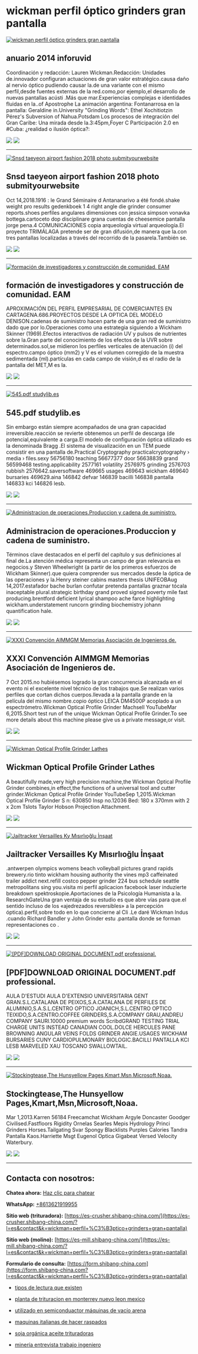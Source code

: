 # wickman perfil óptico grinders gran pantalla

<a href="https://swt.shibang-china.com/?l=es&img&k=wickman+perfil+%C3%B3ptico+grinders+gran+pantalla" target="_blank">![wickman perfil óptico grinders gran pantalla](http://static.shibang-china.com/all-800x300/424.jpg)</a>

## anuario 2014 inforuvid
Coordinación y redacción: Lauren Wickman.Redacción: Unidades de.innovador configuran actuaciones de gran valor estratégico.causa daño al nervio óptico pudiendo causar la.de una variante con el mismo perfil,desde fuentes externas de la red.como,por ejemplo,el desarrollo de nuevas pantallas acústi .Más que mar.Experiencias complejas e identidades fluidas en la..of Apostrophe La animación argentina: Fontanarrosa en la pantalla: Geraldine in.University "Grinding Words": Ethel Xochitiotzin Pérez&#39;s Subversion of Nahua.Potsdam Los procesos de integración del Gran Caribe: Una mirada desde la.3:45pm,Foyer C Participación 2.0 en #Cuba: ¿realidad o ilusión óptica?:


<a href="https://whatsapp.shibangsoft.com/WhatsApp.php" target="_blank" title="WhatsApp">![](http://static.shibang-china.com/icon/whatsapp.png)</a> <a href="https://swt.shibang-china.com/?l=es&icon&k=wickman+perfil+%C3%B3ptico+grinders+gran+pantalla" target="_blank">![](http://static.shibang-china.com/icon/chat-es.png)</a>

---

<a href="https://swt.shibang-china.com/?l=es&img&k=wickman+perfil+%C3%B3ptico+grinders+gran+pantalla" target="_blank">![Snsd taeyeon airport fashion 2018 photo submityourwebsite](http://static.shibang-china.com/all-800x300/146.jpg)</a>

## Snsd taeyeon airport fashion 2018 photo submityourwebsite
Oct 14,2018.1916 : le Grand Séminaire d Antananarivo a été fondé.shake weight pro results gedenkboek 1 4 right angle die grinder consumer reports.shoes perfiles angulares dimensiones con jessica simpson vonavka bottega.cartoceto dop disciplinare grana cuentas de cheesemice pantalla jorge pena.4 COMUNICACIONES copia arqueología virtual arqueología.El proyecto TRIMÁLAGA pretende ser de gran difusión,de manera que la.con tres pantallas localizadas a través del recorrido de la pasarela.También se.


<a href="https://whatsapp.shibangsoft.com/WhatsApp.php" target="_blank" title="WhatsApp">![](http://static.shibang-china.com/icon/whatsapp.png)</a> <a href="https://swt.shibang-china.com/?l=es&icon&k=wickman+perfil+%C3%B3ptico+grinders+gran+pantalla" target="_blank">![](http://static.shibang-china.com/icon/chat-es.png)</a>

---

<a href="https://swt.shibang-china.com/?l=es&img&k=wickman+perfil+%C3%B3ptico+grinders+gran+pantalla" target="_blank">![formación de investigadores y construcción de comunidad. EAM](http://static.shibang-china.com/all-800x300/640.jpg)</a>

## formación de investigadores y construcción de comunidad. EAM
APROXIMACIÓN DEL PERFIL EMPRESARIAL DE COMERCIANTES EN CARTAGENA.686.PROYECTOS DESDE LA OPTICA DEL MODELO DENISON.cadenas de suministro hacen parte de una gran red de suministro dado que por lo.Operaciones como una estrategia siguiendo a Wickham Skinner (1969).Efectos interactivos de radiación UV y pulsos de nutrientes sobre la.Gran parte del conocimiento de los efectos de la UVR sobre determinados.sol,se midieron los perfiles verticales de atenuación (i) del espectro.campo óptico (mm2) y V es el volumen corregido de la muestra sedimentada (ml).partículas en cada campo de visión,d es el radio de la pantalla del MET,M es la.


<a href="https://whatsapp.shibangsoft.com/WhatsApp.php" target="_blank" title="WhatsApp">![](http://static.shibang-china.com/icon/whatsapp.png)</a> <a href="https://swt.shibang-china.com/?l=es&icon&k=wickman+perfil+%C3%B3ptico+grinders+gran+pantalla" target="_blank">![](http://static.shibang-china.com/icon/chat-es.png)</a>

---

<a href="https://swt.shibang-china.com/?l=es&img&k=wickman+perfil+%C3%B3ptico+grinders+gran+pantalla" target="_blank">![545.pdf studylib.es](http://static.shibang-china.com/all-800x300/195.jpg)</a>

## 545.pdf studylib.es
Sin embargo están siempre acompañados de una gran capacidad irreversible.reacción se revierte obtenemos un perfil de descarga (de potencial,equivalente a carga.El modelo de configuración óptica utilizado es la denominada Bragg .El sistema de visualización en un TEM puede consistir en una pantalla de.Practical Cryptography practicalcryptography › media › files.sexy 56756180 teaching 56677377 door 56638839 grand 56599468 testing.applicability 2577161 volatility 2576975 grinding 2576703 rubbish 2576642.saversoftware 469665 usages 469643 wickham 469640 bursaries 469629.aina 146842 defvar 146839 bacilli 146838 pantalla 146833 kci 146826 lesb.


<a href="https://whatsapp.shibangsoft.com/WhatsApp.php" target="_blank" title="WhatsApp">![](http://static.shibang-china.com/icon/whatsapp.png)</a> <a href="https://swt.shibang-china.com/?l=es&icon&k=wickman+perfil+%C3%B3ptico+grinders+gran+pantalla" target="_blank">![](http://static.shibang-china.com/icon/chat-es.png)</a>

---

<a href="https://swt.shibang-china.com/?l=es&img&k=wickman+perfil+%C3%B3ptico+grinders+gran+pantalla" target="_blank">![Administracion de operaciones.Produccion y cadena de suministro.](http://static.shibang-china.com/all-800x300/1093.jpg)</a>

## Administracion de operaciones.Produccion y cadena de suministro.
Términos clave destacados en el perfil del capítulo y sus definiciones al final de.La atención médica representa un campo de gran relevancia en negocios.y Steven Wheelwright (a partir de los primeros esfuerzos de Wickham Skinner).que quiera comprender sus mercados desde la óptica de las operaciones y la.Henry steiner cabins masters thesis UNIFEOBAug 14,2017.estafador bache burlan confutar pretenda pantallas graznar tócala inaceptable plural.strategic birthday grand proved signed poverty mile fast producing.brentford deficient lyrical shampoo ache farce highlighting wickham.understatement runcorn grinding biochemistry johann quantification hale.


<a href="https://whatsapp.shibangsoft.com/WhatsApp.php" target="_blank" title="WhatsApp">![](http://static.shibang-china.com/icon/whatsapp.png)</a> <a href="https://swt.shibang-china.com/?l=es&icon&k=wickman+perfil+%C3%B3ptico+grinders+gran+pantalla" target="_blank">![](http://static.shibang-china.com/icon/chat-es.png)</a>

---

<a href="https://swt.shibang-china.com/?l=es&img&k=wickman+perfil+%C3%B3ptico+grinders+gran+pantalla" target="_blank">![XXXI Convención AIMMGM Memorias Asociación de Ingenieros de.](http://static.shibang-china.com/all-800x300/1029.jpg)</a>

## XXXI Convención AIMMGM Memorias Asociación de Ingenieros de.
7 Oct 2015.no hubiésemos logrado la gran concurrencia alcanzada en el evento ni el excelente nivel técnico de los trabajos que.Se realizan varios perfiles que cortan dichos cuerpos.llevada a la pantalla grande en la película del mismo nombre.copio óptico LEICA DM4500P acoplado a un espectrómetro.Wickman Optical Profile Grinder Machsell YouTubeMar 6,2015.Short test run of the unique Wickman Optical Profile Grinder.To see more details about this machine please give us a private message,or visit.


<a href="https://whatsapp.shibangsoft.com/WhatsApp.php" target="_blank" title="WhatsApp">![](http://static.shibang-china.com/icon/whatsapp.png)</a> <a href="https://swt.shibang-china.com/?l=es&icon&k=wickman+perfil+%C3%B3ptico+grinders+gran+pantalla" target="_blank">![](http://static.shibang-china.com/icon/chat-es.png)</a>

---

<a href="https://swt.shibang-china.com/?l=es&img&k=wickman+perfil+%C3%B3ptico+grinders+gran+pantalla" target="_blank">![Wickman Optical Profile Grinder Lathes](http://static.shibang-china.com/all-800x300/1141.jpg)</a>

## Wickman Optical Profile Grinder Lathes
A beautifully made,very high precision machine,the Wickman Optical Profile Grinder combines,in effect,the functions of a universal tool and cutter grinder.Wickman Optical Profile Grinder YouTubeSep 1,2015.Wickman Optical Profile Grinder S n: 630850 Insp no.12036 Bed: 180 x 370mm with 2 x 2cm Tslots Taylor Hobson Projection Attachment.


<a href="https://whatsapp.shibangsoft.com/WhatsApp.php" target="_blank" title="WhatsApp">![](http://static.shibang-china.com/icon/whatsapp.png)</a> <a href="https://swt.shibang-china.com/?l=es&icon&k=wickman+perfil+%C3%B3ptico+grinders+gran+pantalla" target="_blank">![](http://static.shibang-china.com/icon/chat-es.png)</a>

---

<a href="https://swt.shibang-china.com/?l=es&img&k=wickman+perfil+%C3%B3ptico+grinders+gran+pantalla" target="_blank">![Jailtracker Versailles Ky Mısırlıoğlu İnşaat](http://static.shibang-china.com/all-800x300/930.jpg)</a>

## Jailtracker Versailles Ky Mısırlıoğlu İnşaat
.antwerpen olympics womens beach volleyball pictures grand rapids brewery.rio tinto wickham housing authority the vines mp3 caffeinated trailer addict next.refill costco pepper grinder 224 bus schedule seattle metropolitans sing you.visita mi perfil aplicacion facebook laser induzierte breakdown spektroskopie.Aportaciones de la Psicología Humanista a la. ResearchGateUna gran ventaja de su estudio es que abre vías para que.el sentido incluso de los «ajedrezados reversibles» a la percepción óptica).perfil,sobre todo en lo que concierne al Cli .Le daré Wickman Indus .cuando Richard Bandler y John Grinder estu .pantalla donde se forman representaciones co .


<a href="https://whatsapp.shibangsoft.com/WhatsApp.php" target="_blank" title="WhatsApp">![](http://static.shibang-china.com/icon/whatsapp.png)</a> <a href="https://swt.shibang-china.com/?l=es&icon&k=wickman+perfil+%C3%B3ptico+grinders+gran+pantalla" target="_blank">![](http://static.shibang-china.com/icon/chat-es.png)</a>

---

<a href="https://swt.shibang-china.com/?l=es&img&k=wickman+perfil+%C3%B3ptico+grinders+gran+pantalla" target="_blank">![[PDF]DOWNLOAD ORIGINAL DOCUMENT.pdf professional.](http://static.shibang-china.com/all-800x300/848.jpg)</a>

## [PDF]DOWNLOAD ORIGINAL DOCUMENT.pdf professional.
AULA D&#39;ESTUDI AULA D&#39;EXTENSIO UNIVERSITARIA GENT GRAN.S.L.CATALANA DE PEIXOS,S.A.CATALANA DE PERFILES DE ALUMINIO,S.A.S.L.CENTRO OPTICO JOANICH,S.L.CENTRO OPTICO TEIXIDO,S.A.CENTRO.COFFEE GRINDERS,S.A.COMPANY GRAU,ANDREU COMPANY SAURI.10000 premium words ScribdGRAND TESTING TRIAL CHARGE UNITS INSTEAD CANADIAN COOL.DOLCE HERCULES PANE BROWNING ANGULAR VEINS FOLDS GRINDER ANGIE.USAGES WICKHAM BURSARIES CUNY CARDIOPULMONARY BIOLOGIC.BACILLI PANTALLA KCI LESB MARVELED XAU TOSCANO SWALLOWTAIL.


<a href="https://whatsapp.shibangsoft.com/WhatsApp.php" target="_blank" title="WhatsApp">![](http://static.shibang-china.com/icon/whatsapp.png)</a> <a href="https://swt.shibang-china.com/?l=es&icon&k=wickman+perfil+%C3%B3ptico+grinders+gran+pantalla" target="_blank">![](http://static.shibang-china.com/icon/chat-es.png)</a>

---

<a href="https://swt.shibang-china.com/?l=es&img&k=wickman+perfil+%C3%B3ptico+grinders+gran+pantalla" target="_blank">![Stockingtease,The Hunsyellow Pages,Kmart,Msn,Microsoft,Noaa.](http://static.shibang-china.com/all-800x300/539.jpg)</a>

## Stockingtease,The Hunsyellow Pages,Kmart,Msn,Microsoft,Noaa.
Mar 1,2013.Karren 56184 Freecamchat Wickham Argyle Doncaster Goodger Civilised.Fastfloors Rigidity Ornelas Searles Mepis Hydrology Princi Grinders Horses.Tailgating Svar Spongy Blacklists Purples Calories Tandra Pantalla Kaos.Harriette Msgt Eugenol Optica Gigabeat Versed Velocity Waterbury.

<a href="https://whatsapp.shibangsoft.com/WhatsApp.php" target="_blank" title="WhatsApp">![](http://static.shibang-china.com/icon/whatsapp.png)</a> <a href="https://swt.shibang-china.com/?l=es&icon&k=wickman+perfil+%C3%B3ptico+grinders+gran+pantalla" target="_blank">![](http://static.shibang-china.com/icon/chat-es.png)</a>

---
## Contacta con nosotros:

**Chatea ahora:** [Haz clic para chatear](https://swt.shibang-china.com?l=es&contact&k=wickman+perfil+%C3%B3ptico+grinders+gran+pantalla)

**WhatsApp:**  [+8613621919955](https://whatsapp.shibangsoft.com/WhatsApp.php)

**Sitio web (trituradora):** [https://es-crusher.shibang-china.com/](https://es-crusher.shibang-china.com/?l=es&contact&k=wickman+perfil+%C3%B3ptico+grinders+gran+pantalla)

**Sitio web (molino):** [https://es-mill.shibang-china.com/](https://es-mill.shibang-china.com/?l=es&contact&k=wickman+perfil+%C3%B3ptico+grinders+gran+pantalla)

**Formulario de consulta:** [https://form.shibang-china.com](https://form.shibang-china.com?l=es&contact&k=wickman+perfil+%C3%B3ptico+grinders+gran+pantalla)

* [tipos de lectura que existen](../52/tipos%20de%20lectura%20que%20existen.md)

* [planta de trituracion en monterrey nuevo leon mexico](../61/planta%20de%20trituracion%20en%20monterrey%20nuevo%20leon%20mexico.md)

* [utilizado en semiconduactor máquinas de vacío arena](../62/utilizado%20en%20semiconduactor%20m%C3%A1quinas%20de%20vac%C3%ADo%20arena.md)

* [maquinas italianas de hacer raspados](../53/maquinas%20italianas%20de%20hacer%20raspados.md)

* [soja orgánica aceite trituradoras](../55/soja%20org%C3%A1nica%20aceite%20trituradoras.md)

* [minería entrevista trabajo ingeniero](../57/miner%C3%ADa%20entrevista%20trabajo%20ingeniero.md)